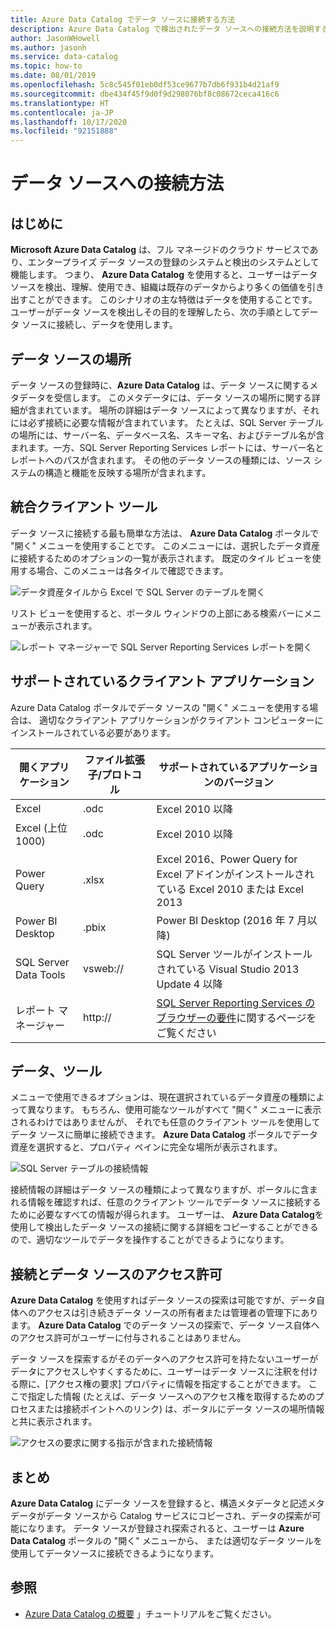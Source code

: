 ```yaml
---
title: Azure Data Catalog でデータ ソースに接続する方法
description: Azure Data Catalog で検出されたデータ ソースへの接続方法を説明する操作方法に関する記事
author: JasonWHowell
ms.author: jasonh
ms.service: data-catalog
ms.topic: how-to
ms.date: 08/01/2019
ms.openlocfilehash: 5c8c545f01eb0df53ce9677b7db6f931b4d21af9
ms.sourcegitcommit: dbe434f45f9d0f9d298076bf8c08672ceca416c6
ms.translationtype: HT
ms.contentlocale: ja-JP
ms.lasthandoff: 10/17/2020
ms.locfileid: "92151888"
---
```

# <a name="how-to-connect-to-data-sources"></a>データ ソースへの接続方法
## <a name="introduction"></a>はじめに
**Microsoft Azure Data Catalog** は、フル マネージドのクラウド サービスであり、エンタープライズ データ ソースの登録のシステムと検出のシステムとして機能します。 つまり、 **Azure Data Catalog** を使用すると、ユーザーはデータ ソースを検出、理解、使用でき、組織は既存のデータからより多くの価値を引き出すことができます。 このシナリオの主な特徴はデータを使用することです。ユーザーがデータ ソースを検出しその目的を理解したら、次の手順としてデータ ソースに接続し、データを使用します。

## <a name="data-source-locations"></a>データ ソースの場所
データ ソースの登録時に、**Azure Data Catalog** は、データ ソースに関するメタデータを受信します。 このメタデータには、データ ソースの場所に関する詳細が含まれています。 場所の詳細はデータ ソースによって異なりますが、それには必ず接続に必要な情報が含まれています。 たとえば、SQL Server テーブルの場所には、サーバー名、データベース名、スキーマ名、およびテーブル名が含まれます。一方、SQL Server Reporting Services レポートには、サーバー名とレポートへのパスが含まれます。 その他のデータ ソースの種類には、ソース システムの構造と機能を反映する場所が含まれます。

## <a name="integrated-client-tools"></a>統合クライアント ツール
データ ソースに接続する最も簡単な方法は、 **Azure Data Catalog** ポータルで "開く" メニューを使用することです。 このメニューには、選択したデータ資産に接続するためのオプションの一覧が表示されます。
既定のタイル ビューを使用する場合、このメニューは各タイルで確認できます。

 ![データ資産タイルから Excel で SQL Server のテーブルを開く](./media/data-catalog-how-to-connect/data-catalog-how-to-connect1.png)

リスト ビューを使用すると、ポータル ウィンドウの上部にある検索バーにメニューが表示されます。

 ![レポート マネージャーで SQL Server Reporting Services レポートを開く](./media/data-catalog-how-to-connect/data-catalog-how-to-connect2.png)

## <a name="supported-client-applications"></a>サポートされているクライアント アプリケーション
Azure Data Catalog ポータルでデータ ソースの "開く" メニューを使用する場合は、 適切なクライアント アプリケーションがクライアント コンピューターにインストールされている必要があります。

| 開くアプリケーション | ファイル拡張子/プロトコル | サポートされているアプリケーションのバージョン |
| --- | --- | --- |
| Excel |.odc |Excel 2010 以降 |
| Excel (上位 1000) |.odc |Excel 2010 以降 |
| Power Query |.xlsx |Excel 2016、Power Query for Excel アドインがインストールされている Excel 2010 または Excel 2013 |
| Power BI Desktop |.pbix |Power BI Desktop (2016 年 7 月以降) |
| SQL Server Data Tools |vsweb:// |SQL Server ツールがインストールされている Visual Studio 2013 Update 4 以降 |
| レポート マネージャー |http:// |[SQL Server Reporting Services のブラウザーの要件](/sql/reporting-services/browser-support-for-reporting-services-and-power-view)に関するページをご覧ください |

## <a name="your-data-your-tools"></a>データ、ツール
メニューで使用できるオプションは、現在選択されているデータ資産の種類によって異なります。 もちろん、使用可能なツールがすべて "開く" メニューに表示されるわけではありませんが、 それでも任意のクライアント ツールを使用してデータ ソースに簡単に接続できます。 **Azure Data Catalog** ポータルでデータ資産を選択すると、プロパティ ペインに完全な場所が表示されます。

 ![SQL Server テーブルの接続情報](./media/data-catalog-how-to-connect/data-catalog-how-to-connect3.png)

接続情報の詳細はデータ ソースの種類によって異なりますが、ポータルに含まれる情報を確認すれば、任意のクライアント ツールでデータ ソースに接続するために必要なすべての情報が得られます。 ユーザーは、 **Azure Data Catalog**を使用して検出したデータ ソースの接続に関する詳細をコピーすることができるので、適切なツールでデータを操作することができるようになります。

## <a name="connecting-and-data-source-permissions"></a>接続とデータ ソースのアクセス許可
**Azure Data Catalog** を使用すればデータ ソースの探索は可能ですが、データ自体へのアクセスは引き続きデータ ソースの所有者または管理者の管理下にあります。 **Azure Data Catalog** でのデータ ソースの探索で、データ ソース自体へのアクセス許可がユーザーに付与されることはありません。

データ ソースを探索するがそのデータへのアクセス許可を持たないユーザーがデータにアクセスしやすくするために、ユーザーはデータ ソースに注釈を付ける際に、[アクセス権の要求] プロパティに情報を指定することができます。 ここで指定した情報 (たとえば、データ ソースへのアクセス権を取得するためのプロセスまたは接続ポイントへのリンク) は、ポータルにデータ ソースの場所情報と共に表示されます。

 ![アクセスの要求に関する指示が含まれた接続情報](./media/data-catalog-how-to-connect/data-catalog-how-to-connect4.png)

## <a name="summary"></a>まとめ
**Azure Data Catalog** にデータ ソースを登録すると、構造メタデータと記述メタデータがデータ ソースから Catalog サービスにコピーされ、データの探索が可能になります。 データ ソースが登録され探索されると、ユーザーは **Azure Data Catalog** ポータルの "開く" メニューから、 または適切なデータ ツールを使用してデータソースに接続できるようになります。

## <a name="see-also"></a>参照
* [Azure Data Catalog の概要](data-catalog-get-started.md) 」チュートリアルをご覧ください。